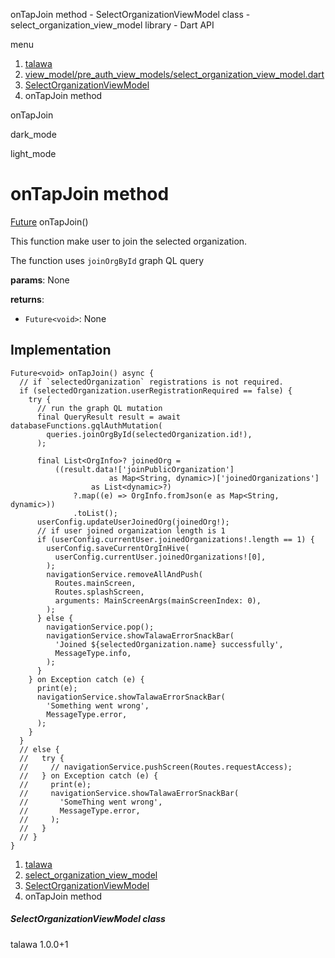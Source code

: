 




onTapJoin method - SelectOrganizationViewModel class - select\_organization\_view\_model library - Dart API







menu

1. [talawa](../../index.html)
2. [view\_model/pre\_auth\_view\_models/select\_organization\_view\_model.dart](../../file-___home_harshil_Desktop_open-source_palisadoes_talawa_lib_view_model_pre_auth_view_models_select_organization_view_model/)
3. [SelectOrganizationViewModel](../../file-___home_harshil_Desktop_open-source_palisadoes_talawa_lib_view_model_pre_auth_view_models_select_organization_view_model/SelectOrganizationViewModel-class.html)
4. onTapJoin method

onTapJoin


dark\_mode

light\_mode




# onTapJoin method


[Future](https://api.flutter.dev/flutter/dart-core/Future-class.html)<void>
onTapJoin()

This function make user to join the selected organization.

The function uses `joinOrgById` graph QL query

**params**:
None

**returns**:

* `Future<void>`: None

## Implementation

```
Future<void> onTapJoin() async {
  // if `selectedOrganization` registrations is not required.
  if (selectedOrganization.userRegistrationRequired == false) {
    try {
      // run the graph QL mutation
      final QueryResult result = await databaseFunctions.gqlAuthMutation(
        queries.joinOrgById(selectedOrganization.id!),
      );

      final List<OrgInfo>? joinedOrg =
          ((result.data!['joinPublicOrganization']
                      as Map<String, dynamic>)['joinedOrganizations']
                  as List<dynamic>?)
              ?.map((e) => OrgInfo.fromJson(e as Map<String, dynamic>))
              .toList();
      userConfig.updateUserJoinedOrg(joinedOrg!);
      // if user joined organization length is 1
      if (userConfig.currentUser.joinedOrganizations!.length == 1) {
        userConfig.saveCurrentOrgInHive(
          userConfig.currentUser.joinedOrganizations![0],
        );
        navigationService.removeAllAndPush(
          Routes.mainScreen,
          Routes.splashScreen,
          arguments: MainScreenArgs(mainScreenIndex: 0),
        );
      } else {
        navigationService.pop();
        navigationService.showTalawaErrorSnackBar(
          'Joined ${selectedOrganization.name} successfully',
          MessageType.info,
        );
      }
    } on Exception catch (e) {
      print(e);
      navigationService.showTalawaErrorSnackBar(
        'Something went wrong',
        MessageType.error,
      );
    }
  }
  // else {
  //   try {
  //     // navigationService.pushScreen(Routes.requestAccess);
  //   } on Exception catch (e) {
  //     print(e);
  //     navigationService.showTalawaErrorSnackBar(
  //       'SomeThing went wrong',
  //       MessageType.error,
  //     );
  //   }
  // }
}
```

 


1. [talawa](../../index.html)
2. [select\_organization\_view\_model](../../file-___home_harshil_Desktop_open-source_palisadoes_talawa_lib_view_model_pre_auth_view_models_select_organization_view_model/)
3. [SelectOrganizationViewModel](../../file-___home_harshil_Desktop_open-source_palisadoes_talawa_lib_view_model_pre_auth_view_models_select_organization_view_model/SelectOrganizationViewModel-class.html)
4. onTapJoin method

##### SelectOrganizationViewModel class





talawa
1.0.0+1






